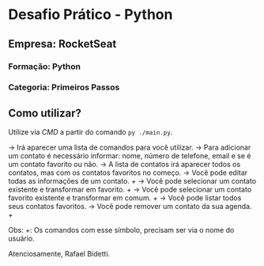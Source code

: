 # Desafio Prático - Python

## Empresa: RocketSeat
### Formação: Python
### Categoria: Primeiros Passos

## Como utilizar?

Utilize via *CMD* a partir do comando `py ./main.py`.

-> Irá aparecer uma lista de comandos para você utilizar.
-> Para adicionar um contato é necessário informar: nome, número de telefone, email e se é um contato favorito ou não.
-> A lista de contatos irá aparecer todos os contatos, mas com os contatos favoritos no começo.
-> Você pode editar todas as informações de um contato. *+*
-> Você pode selecionar um contato existente e transformar em favorito. *+*
-> Você pode selecionar um contato favorito existente e transformar em comum. *+*
-> Você pode listar todos seus contatos favoritos.
-> Você pode remover um contato da sua agenda. *+*

Obs: *+*: Os comandos com esse símbolo, precisam ser via o nome do usuário.

Atenciosamente,
Rafael Bidetti.


